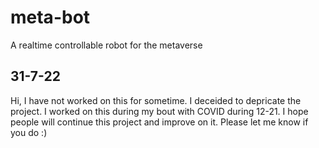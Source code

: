 # meta-bot
A realtime controllable robot for the metaverse

## 31-7-22
Hi, I have not worked on this for sometime. I deceided to depricate the project. I worked on this during my bout with COVID during 12-21. I hope people will continue this project and improve on it. Please let me know if you do :)
